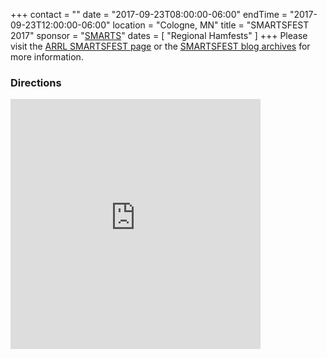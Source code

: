 +++
contact = ""
date = "2017-09-23T08:00:00-06:00"
endTime = "2017-09-23T12:00:00-06:00"
location = "Cologne, MN"
title = "SMARTSFEST 2017"
sponsor = "[SMARTS](http://www.smartsonline.org/)"
dates = [ "Regional Hamfests" ]
+++
Please visit the
[ARRL SMARTSFEST page](http://www.arrl.org/hamfests/smartsfest-1)
or the
[SMARTSFEST blog archives](http://www.smartsonline.org/category/smartsfest)
for more information.

### Directions
<iframe src="https://www.google.com/maps/embed?pb=!1m18!1m12!1m3!1d2832.872571499459!2d-93.78546988347313!3d44.763013479098966!2m3!1f0!2f0!3f0!3m2!1i1024!2i768!4f13.1!3m3!1m2!1s0x87f5e2e2794ebbe1%3A0x316c7056e9cd5e49!2sCologne+Community+Center!5e0!3m2!1sen!2sus!4v1484772694941" width="400" height="400" frameborder="0" style="border:0" allowfullscreen></iframe>
